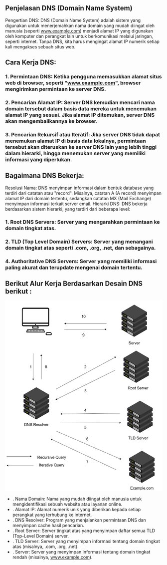 ## Penjelasan DNS (Domain Name System)

Pengertian DNS: DNS (Domain Name System) adalah sistem yang digunakan untuk menerjemahkan nama domain yang mudah diingat oleh manusia (seperti www.example.com) menjadi alamat IP yang digunakan oleh komputer dan perangkat lain untuk berkomunikasi melalui jaringan, seperti internet. Tanpa DNS, kita harus mengingat alamat IP numerik setiap kali mengakses sebuah situs web.

##   Cara Kerja DNS:

### 1. Permintaan DNS: Ketika pengguna memasukkan alamat situs web di browser, seperti "www.example.com", browser mengirimkan permintaan ke server DNS.
### 2. Pencarian Alamat IP: Server DNS kemudian mencari nama domain tersebut dalam basis data mereka untuk menemukan alamat IP yang sesuai. Jika alamat IP ditemukan, server DNS akan mengembalikannya ke browser.
### 3. Pencarian Rekursif atau Iteratif: Jika server DNS tidak dapat menemukan alamat IP di basis data lokalnya, permintaan tersebut akan diteruskan ke server DNS lain yang lebih tinggi dalam hierarki, hingga menemukan server yang memiliki informasi yang diperlukan.

## Bagaimana DNS Bekerja:

Resolusi Nama: DNS menyimpan informasi dalam bentuk database yang terdiri dari catatan atau "record". Misalnya, catatan A (A record) menyimpan alamat IP dari domain tertentu, sedangkan catatan MX (Mail Exchange) menyimpan informasi terkait server email.
Hierarki DNS: DNS bekerja berdasarkan sistem hierarki, yang terdiri dari beberapa level:
### 1. Root DNS Servers: Server yang mengarahkan permintaan ke domain tingkat atas.
### 2. TLD (Top Level Domain) Servers: Server yang menangani domain tingkat atas seperti .com, .org, .net, dan sebagainya.
### 4. Authoritative DNS Servers: Server yang memiliki informasi paling akurat dan terupdate mengenai domain tertentu.

## Berikut Alur Kerja Berdasarkan Desain DNS berikut :
 ![alt text](https://github.com/MNURRIZAPAHLEVI/Jaringan/blob/main/DNS/DNS.drawio.png?raw=true)

 - . Nama Domain: Nama yang mudah diingat oleh manusia untuk mengidentifikasi sebuah website atau layanan online.
 - . Alamat IP: Alamat numerik unik yang diberikan kepada setiap perangkat yang terhubung ke internet.
 - . DNS Resolver: Program yang menjalankan permintaan DNS dan menyimpan cache hasil pencarian.
 - . Root Server: Server tingkat atas yang menyimpan daftar semua TLD (Top-Level Domain) server.
 - . TLD Server: Server yang menyimpan informasi tentang domain tingkat atas (misalnya, .com, .org, .net).
 - . Server: Server yang menyimpan informasi tentang domain tingkat rendah (misalnya, www.example.com).
